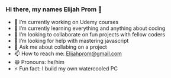 ### Hi there, my names Elijah Prom 👋



- 🔭 I’m currently working on Udemy courses
- 🌱 I’m currently learning everything and anything about coding
- 👯 I’m looking to collaborate on fun projects with fellow coders
- 🤔 I’m looking for help with mastering javascript
- 💬 Ask me about collabing on a project 
- 📫 How to reach me: Elijahprom@gmail.com
- 😄 Pronouns: he/him
- ⚡ Fun fact: I build my own watercooled PC
